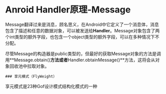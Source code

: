 # Anroid Handler原理-Message

​	Message翻译过来是消息，顾名思义，在Android中它定义了一个消息体，消息包含了描述和任意的数据对象，可以被发送给**Handler**。Message对象包含了两个int类型的额外字段，也包含一个object类型的额外字段，可以在多种情况下不分配。

​	尽管Message的构造器是public类型的，但最好的获取Message对象的方法是调用**Message.obtain()**方法或者**Handler.obtainMessage()**方法，这将会从对象回收池中拉取对象。

	### 享元模式（FlyWeight）

享元模式是23种Gof设计模式结构化模式的一种
